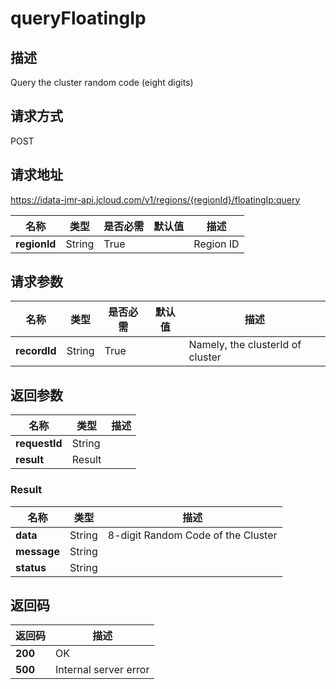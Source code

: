 # queryFloatingIp


## 描述
Query the cluster random code (eight digits)

## 请求方式
POST

## 请求地址
https://idata-jmr-api.jcloud.com/v1/regions/{regionId}/floatingIp:query

|名称|类型|是否必需|默认值|描述|
|---|---|---|---|---|
|**regionId**|String|True| |Region ID|

## 请求参数
|名称|类型|是否必需|默认值|描述|
|---|---|---|---|---|
|**recordId**|String|True| |Namely, the clusterId of cluster|


## 返回参数
|名称|类型|描述|
|---|---|---|
|**requestId**|String| |
|**result**|Result| |

### Result
|名称|类型|描述|
|---|---|---|
|**data**|String|8-digit Random Code of the Cluster|
|**message**|String| |
|**status**|String| |

## 返回码
|返回码|描述|
|---|---|
|**200**|OK|
|**500**|Internal server error|
